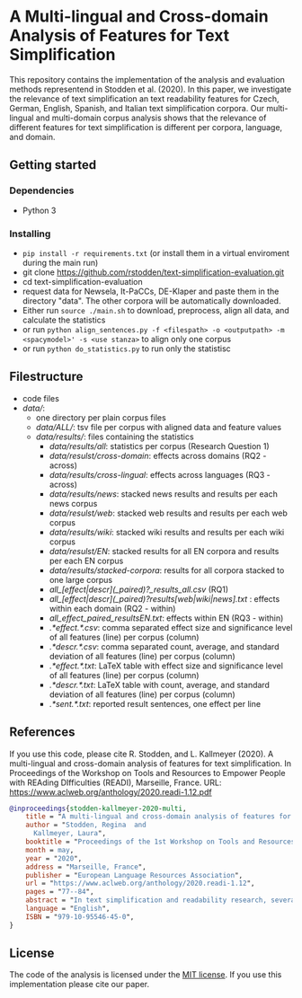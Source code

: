 # A Multi-lingual and Cross-domain Analysis of Features for Text Simplification
This repository contains the implementation of the analysis and evaluation methods representend in Stodden et al. (2020). 
In this paper, we investigate the relevance of text simplification an text readability features for Czech, German, 
English, Spanish, and Italian text simplification corpora. Our multi-lingual and multi-domain corpus analysis shows 
that the relevance of different features for text simplification is different per corpora, language, and domain.

## Getting started

### Dependencies
* Python 3

### Installing
* `pip install -r requirements.txt` (or install them in a virtual enviroment during the main run)
* git clone https://github.com/rstodden/text-simplification-evaluation.git
* cd text-simplification-evaluation
* request data for Newsela, It-PaCCs, DE-Klaper and paste them in the directory "data". The other corpora will be automatically downloaded.
* Either run `source ./main.sh` to download, preprocess, align all data, and calculate the statistics
* or run `python align_sentences.py -f <filespath> -o <outputpath> -m <spacymodel>' -s <use stanza>` to align only one corpus
* or run `python do_statistics.py` to run only the statistisc


## Filestructure
* code files 
* *data/*:
    * one directory per plain corpus files
    * *data/ALL/*: tsv file per corpus with aligned data and feature values
    * *data/results/*: files containing the statistics
        * *data/results/all*: statistics per corpus (Research Question 1)
        * *data/resulst/cross-domain*: effects across domains (RQ2 - across)
        * *data/results/cross-lingual*: effects across languages (RQ3 - across)
        * *data/results/news*: stacked news results and results per each news corpus
        * *data/resulst/web*: stacked web results and results per each web corpus
        * *data/results/wiki*: stacked wiki results and results per each wiki corpus
        * *data/resulst/EN*: stacked results for all EN corpora and results per each EN corpus
        * *data/results/stacked-corpora*: results for all corpora stacked to one large corpus
        * *all_\[effect|descr\](_paired)?_results_all.csv* (RQ1)
        * *all_\[effect|descr\](_paired)?_results_\[web|wiki|news\].txt* : effects within each domain (RQ2 - within)
        * *all_effect_paired_resultsEN.txt*: effects within EN (RQ3 - within)
        * *.\*effect.\*.csv*: comma separated effect size and significance level of all features (line) per corpus (column)
        * *.\*descr.\*.csv*: comma separated count, average, and standard deviation of all features (line) per corpus (column)
        * *.\*effect.\*.txt*: LaTeX table with effect size and significance level of all features (line) per corpus (column)
        * *.\*descr.\*.txt*: LaTeX table with count, average, and standard deviation of all features (line) per corpus (column)
        * *.\*sent.\*.txt*: reported result sentences, one effect per line
        

## References
If you use this code, please cite R. Stodden, and L. Kallmeyer (2020). A multi-lingual and cross-domain analysis of features for text simplification. In Proceedings of the Workshop on Tools and Resources to Empower People with REAding DIfficulties (READI), Marseille, France. URL: https://www.aclweb.org/anthology/2020.readi-1.12.pdf
```bibtex
@inproceedings{stodden-kallmeyer-2020-multi,
    title = "A multi-lingual and cross-domain analysis of features for text simplification",
    author = "Stodden, Regina  and
      Kallmeyer, Laura",
    booktitle = "Proceedings of the 1st Workshop on Tools and Resources to Empower People with REAding DIfficulties (READI)",
    month = may,
    year = "2020",
    address = "Marseille, France",
    publisher = "European Language Resources Association",
    url = "https://www.aclweb.org/anthology/2020.readi-1.12",
    pages = "77--84",
    abstract = "In text simplification and readability research, several features have been proposed to estimate or simplify a complex text, e.g., readability scores, sentence length, or proportion of POS tags. These features are however mainly developed for English. In this paper, we investigate their relevance for Czech, German, English, Spanish, and Italian text simplification corpora. Our multi-lingual and multi-domain corpus analysis shows that the relevance of different features for text simplification is different per corpora, language, and domain. For example, the relevance of the lexical complexity is different across all languages, the BLEU score across all domains, and 14 features within the web domain corpora. Overall, the negative statistical tests regarding the other features across and within domains and languages lead to the assumption that text simplification models may be transferable between different domains or different languages.",
    language = "English",
    ISBN = "979-10-95546-45-0",
}
```

## License
The code of the analysis is licensed under the [MIT license](license.md). If you use this implementation please cite our paper.

